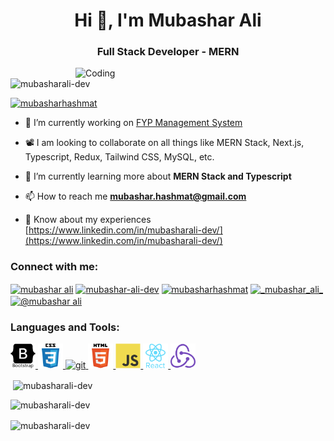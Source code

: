 <h1 align="center">Hi 👋, I'm Mubashar Ali</h1>
<h3 align="center">Full Stack Developer - MERN</h3>
<img align="right" alt="Coding" width="400" src="https://camo.githubusercontent.com/8bf6f6d78abc81fcf9c49f10649423e73ea44bc248e83aaae8759d401c829a84/68747470733a2f2f70687973696373677572756b756c2e66696c65732e776f726470726573732e636f6d2f323031392f30322f6368617261637465722d312e676966">

<p align="left"> <img src="https://komarev.com/ghpvc/?username=mubasharali-dev&label=Profile%20views&color=0e75b6&style=flat" alt="mubasharali-dev" /> </p>

<p align="left"> <a href="https://twitter.com/mubasharhashmat" target="blank"><img src="https://img.shields.io/twitter/follow/mubasharhashmat?logo=twitter&style=for-the-badge" alt="mubasharhashmat" /></a> </p>

- 🔭 I’m currently working on [FYP Management System](https://fypms-ue.netlify.app/login)
- 📽 I am looking to collaborate on all things like MERN Stack, Next.js, Typescript, Redux, Tailwind CSS, MySQL, etc.
- 🌱 I’m currently learning more about **MERN Stack and Typescript**

- 📫 How to reach me **mubashar.hashmat@gmail.com**

- 📄 Know about my experiences [https://www.linkedin.com/in/mubasharali-dev/](https://www.linkedin.com/in/mubasharali-dev/)

<h3 align="left">Connect with me:</h3>
<p align="left">
<a href="https://www.linkedin.com/in/mubasharali-dev/" target="blank"><img align="center" src="https://raw.githubusercontent.com/rahuldkjain/github-profile-readme-generator/master/src/images/icons/Social/linked-in-alt.svg" alt="mubashar ali" height="30" width="40" /></a>
<a href="https://codepen.io/mubashar-ali-dev" target="blank"><img align="center" src="https://raw.githubusercontent.com/rahuldkjain/github-profile-readme-generator/master/src/images/icons/Social/codepen.svg" alt="mubashar-ali-dev" height="30" width="40" /></a>
<a href="https://twitter.com/mubasharhashmat" target="blank"><img align="center" src="https://raw.githubusercontent.com/rahuldkjain/github-profile-readme-generator/master/src/images/icons/Social/twitter.svg" alt="mubasharhashmat" height="30" width="40" /></a>
<a href="https://instagram.com/_mubashar_ali_" target="blank"><img align="center" src="https://raw.githubusercontent.com/rahuldkjain/github-profile-readme-generator/master/src/images/icons/Social/instagram.svg" alt="_mubashar_ali_" height="30" width="40" /></a>
<a href="https://medium.com/@mubashar.hashmat" target="blank"><img align="center" src="https://raw.githubusercontent.com/rahuldkjain/github-profile-readme-generator/master/src/images/icons/Social/medium.svg" alt="@mubashar ali" height="30" width="40" /></a>
</p>

<h3 align="left">Languages and Tools:</h3>
<p align="left"> <a href="https://getbootstrap.com" target="_blank" rel="noreferrer"> <img src="https://raw.githubusercontent.com/devicons/devicon/master/icons/bootstrap/bootstrap-plain-wordmark.svg" alt="bootstrap" width="40" height="40"/> </a> <a href="https://www.w3schools.com/css/" target="_blank" rel="noreferrer"> <img src="https://raw.githubusercontent.com/devicons/devicon/master/icons/css3/css3-original-wordmark.svg" alt="css3" width="40" height="40"/> </a> <a href="https://git-scm.com/" target="_blank" rel="noreferrer"> <img src="https://www.vectorlogo.zone/logos/git-scm/git-scm-icon.svg" alt="git" width="40" height="40"/> </a> <a href="https://www.w3.org/html/" target="_blank" rel="noreferrer"> <img src="https://raw.githubusercontent.com/devicons/devicon/master/icons/html5/html5-original-wordmark.svg" alt="html5" width="40" height="40"/> </a> <a href="https://developer.mozilla.org/en-US/docs/Web/JavaScript" target="_blank" rel="noreferrer"> <img src="https://raw.githubusercontent.com/devicons/devicon/master/icons/javascript/javascript-original.svg" alt="javascript" width="40" height="40"/> </a> <a href="https://reactjs.org/" target="_blank" rel="noreferrer"> <img src="https://raw.githubusercontent.com/devicons/devicon/master/icons/react/react-original-wordmark.svg" alt="react" width="40" height="40"/> </a> <a href="https://redux.js.org" target="_blank" rel="noreferrer"> <img src="https://raw.githubusercontent.com/devicons/devicon/master/icons/redux/redux-original.svg" alt="redux" width="40" height="40"/> </a> </p>

<p>&nbsp;<img align="center" src="https://github-readme-stats.vercel.app/api?username=mubasharali-dev&show_icons=true&locale=en" alt="mubasharali-dev" /></p>

<p align="left"><img src="https://github-readme-stats.vercel.app/api/top-langs?username=mubasharali-dev&show_icons=true&locale=en&layout=compact" alt="mubasharali-dev" /></p>

<p><img align="center" src="https://github-readme-streak-stats.herokuapp.com/?user=mubasharali-dev&" alt="mubasharali-dev" /></p>
